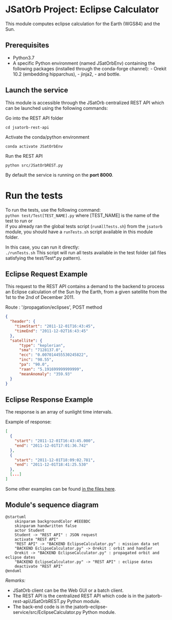 # JSatOrb Project: Eclipse Calculator 

This module computes eclipse calculation for the Earth (WGS84) and the Sun.


## Prerequisites

- Python3.7
- A specific Python environment (named JSatOrbEnv) containing the following packages (installed through the conda-forge channel):
        - Orekit 10.2 (embedding hipparchus),
        - jinja2,
        - and bottle.


## Launch the service

This module is accessible through the JSatOrb centralized REST API which can be launched using the following commands:

Go into the REST API folder
```
cd jsatorb-rest-api
```
Activate the conda/python environment
```
conda activate JSatOrbEnv
```
Run the REST API
```
python src/JSatOrbREST.py
```
By default the service is running on the **port 8000**.


# Run the tests

To run the tests, use the following command:  
```python test/Test[TEST_NAME].py``` where [TEST_NAME] is the name of the test to run or  
if you already ran the global tests script (`runAllTests.sh`) from the `jsatorb` module, you should have a `runTests.sh` script available in this module folder.

In this case, you can run it directly:  
```./runTests.sh```
This script will run all tests available in the test folder (all files satisfying the test/Test*.py pattern).


## Eclipse Request Example

This request to the REST API contains a demand to the backend to process an Eclipse calculation of the Sun by the Earth, from a given satellite from the 1st to the 2nd of December 2011.  

Route : '/propagation/eclipses', POST method
```json
{
  "header": {
    "timeStart": "2011-12-01T16:43:45",
    "timeEnd": "2011-12-02T16:43:45"
  },
  "satellite": {
      "type": "keplerian",
      "sma": "7128137.0",
      "ecc": "0.007014455530245822",
      "inc": "98.55",
      "pa": "90.0",
      "raan": "5.191699999999999",
      "meanAnomaly": "359.93"
  }
}
```


## Eclipse Response Example

The response is an array of sunlight time intervals.

Example of response:

```json
[
  {
    "start": "2011-12-01T16:43:45.000",
    "end": "2011-12-01T17:01:36.742"
  },
  {
    "start": "2011-12-01T18:09:02.781",
    "end": "2011-12-01T18:41:25.530"
  },
  [...]
]
```

Some other examples can be found [in the files here](./test-rest/eclipseCalculator-request.http).

## Module's sequence diagram

```plantuml
@startuml
    skinparam backgroundColor #EEEBDC
    skinparam handwritten false
    actor Student
    Student -> "REST API" : JSON request
    activate "REST API"
    "REST API" -> "BACKEND EclipseCalculator.py" : mission data set
    "BACKEND EclipseCalculator.py" -> Orekit : orbit and handler
    Orekit -> "BACKEND EclipseCalculator.py" : propagated orbit and eclipse dates
    "BACKEND EclipseCalculator.py" -> "REST API" : eclipse dates
    deactivate "REST API"    
@enduml
```

 _Remarks:_
- JSatOrb client can be the Web GUI or a batch client.
- The REST API is the centralized REST API which code is in the jsatorb-rest-apî/JSatOrbREST.py Python module.
- The back-end code is in the jsatorb-eclipse-service/src/EclipseCalculator.py Python module.
